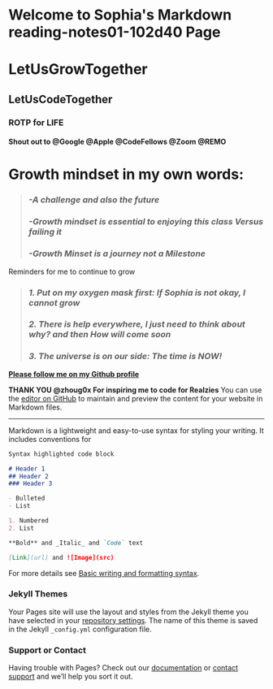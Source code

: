# Welcome to Sophia's Markdown reading-notes01-102d40 Page

# **LetUsGrowTogether**
## **LetUsCodeTogether**
### **ROTP for LIFE**

#### Shout out to **@Google** **@Apple** **@CodeFellows** **@Zoom** **@REMO**

# **Growth mindset in my own words:**

> ###  ***-A challenge and also the future***
> ###  ***-Growth mindset is essential to enjoying this class Versus failing it***
> ###  ***-Growth Minset is a journey not a Milestone***

Reminders for me to continue to grow

> ###  ***1. Put on my oxygen mask first: If Sophia is not okay, I cannot grow***
> ###  ***2. There is help everywhere, I just need to think about why? and then How will come soon***
> ###  ***3. The universe is on our side: The time is NOW!***


**[Please follow me on my Github profile](https://github.com/SophiaG20)**

**THANK YOU @zhoug0x For inspiring me to code for Realzies**
You can use the [editor on GitHub](https://github.com/SophiaG20/reading-notes01-102d40/edit/main/README.md) to maintain and preview the content for your website in Markdown files.

----------------------------------------------------------------------------------------------------------

Markdown is a lightweight and easy-to-use syntax for styling your writing. It includes conventions for

```markdown
Syntax highlighted code block

# Header 1
## Header 2
### Header 3

- Bulleted
- List

1. Numbered
2. List

**Bold** and _Italic_ and `Code` text

[Link](url) and ![Image](src)
```

For more details see [Basic writing and formatting syntax](https://docs.github.com/en/github/writing-on-github/getting-started-with-writing-and-formatting-on-github/basic-writing-and-formatting-syntax).

### Jekyll Themes

Your Pages site will use the layout and styles from the Jekyll theme you have selected in your [repository settings](https://github.com/SophiaG20/reading-notes01-102d40/settings/pages). The name of this theme is saved in the Jekyll `_config.yml` configuration file.

### Support or Contact

Having trouble with Pages? Check out our [documentation](https://docs.github.com/categories/github-pages-basics/) or [contact support](https://support.github.com/contact) and we’ll help you sort it out.
